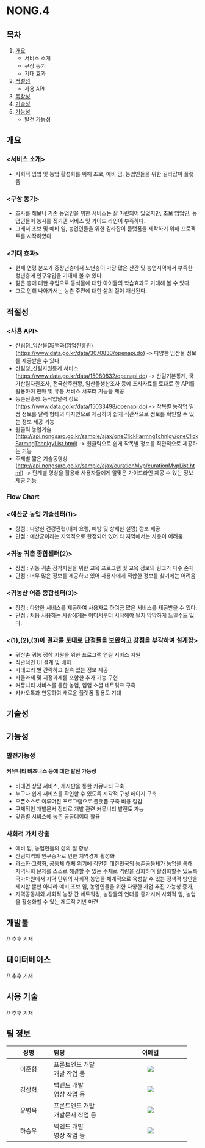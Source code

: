 # NONG.4

## 목차
1. [개요](#chapter1)
    - 서비스 소개
    - 구상 동기
    - 기대 효과
2. [적절성](#chapter2)
    - 사용 API
3. [독창성](#chapter3)
4. [기술성](#chapter4)
5. [가능성](#chapter5)
    - 발전 가능성


## 개요<a id="chapter1"></a>
### <서비스 소개>
 - 사회적 임업 및 농업 활성화를 위해 초보, 예비 임, 농업인들을 위한 길라잡이 플랫폼
### <구상 동기>
 - 조사를 해보니 기존 농업인을 위한 서비스는 잘 마련되어 있었지만, 초보 임업인, 농업인들이 농사를 짓기엔 서비스 및 가이드 라인이 부족하다.
 - 그래서 초보 및 예비 임, 농업인들을 위한 길라잡이 플랫폼을 제작하기 위해 프로젝트를 시작하였다.
### <기대 효과>
 - 현재 연령 분포가 중장년층에서 노년층이 가장 많은 산간 및 농업지역에서 부족한 청년층에 인구유입을 기대해 볼 수 있다.
 - 젊은 층에 대한 유입으로 동식물에 대한 아이들의 학습효과도 기대해 볼 수 있다.
 - 그로 인해 나아가서는 농촌 주민에 대한 삶의 질이 개선된다.
## 적절성<a id="chapter3"></a>
### <사용 API>
 - 산림청_임산물DB백과(임업진흥원)(https://www.data.go.kr/data/3070830/openapi.do)
-> 다양한 임산물 정보를 제공받을 수 있다.
 - 산림청_산림자원통계 서비스(https://www.data.go.kr/data/15080832/openapi.do)
-> 산림기본통계, 국가산림자원조사, 전국산주현황, 임산물생산조사 등에 조사자료를 토대로 한 API를 활용하여 판매 및 유통 서비스 서포터 기능을 제공
 - 농촌진흥청_농작업달력 정보(https://www.data.go.kr/data/15033498/openapi.do)
-> 작목별 농작업 일정 정보를 달력 형태의 디자인으로 제공하여 쉽게 직관적으로 정보를 확인할 수 있는 정보 제공 기능
 - 원클릭 농업기술(http://api.nongsaro.go.kr/sample/ajax/oneClickFarmngTchnlgy/oneClickFarmngTchnlgyList.html)
-> 원클릭으로 쉽게 작목별 정보를 직관적으로 제공하는 기능
 - 주제별 짧은 기술동영상(http://api.nongsaro.go.kr/sample/ajax/curationMvp/curationMvpList.html)
-> 단계별 영상을 활용해 사용자들에게 알맞은 가이드라인 제공
수 있는 정보 제공 기능
### Flow Chart
### <예산군 농업 기술센터(1)>
- 장점 : 다양한 건강관련(대처 요령, 예방 및 상세한 설명) 정보 제공
- 단점 : 예산군이라는 지역적으로 한정되어 있어 타 지역에서는 사용이 어려움.
### <귀농 귀촌 종합센터(2)>
- 장점 : 귀농 귀촌 정착지원을 위한 교육 프로그램 및 교육 정보의 링크가 다수 존재
- 단점 : 너무 많은 정보를 제공하고 있어 사용자에게 적합한 정보를 찾기에는 어려움
### <귀농산 어촌 종합센터(3)>
- 장점 : 다양한 서비스를 제공하여 사용자로 하여금 많은 서비스를 제공받을 수 있다.
- 단점 : 처음 사용하는 사람에게는 어디서부터 시작해야 될지 막막하게 느낄수도 있다.
### <(1),(2),(3)에 결과를 토대로 단점들을 보완하고 강점을 부각하여 설계함>
- 귀산촌 귀농 정착 지원을 위한 프로그램 연결 서비스 지원
- 직관적인 UI 설계 및 배치
- 카테고리 별 간략하고 실속 있는 정보 제공
- 자율과제 및 지정과제를 포함한 추가 기능 구현
- 커뮤니티 서비스를 통한 농업, 임업 소셜 네트워크 구축
- 카카오톡과 연동하여 새로운 플랫폼 활용도 기대

## 기술성<a id="chapter4"></a>



## 가능성<a id="chapter5"></a>
### 발전가능성
#### 커뮤니티 비즈니스 등에 대한 발전 가능성
- 비대면 상담 서비스, 게시판을 통한 커뮤니티 구축
- 누구나 쉽게 서비스를 확인할 수 있도록 시각적 구성 페이지 구축
- 오픈소스로 이루어진 프로그램으로 플랫폼 구축 비용 절감
- 구체적인 개발문서 정리로 개발 관련 커뮤니티 발전도 가능
- 맞춤별 서비스에 농촌 공공데이터 활용
### 사회적 가치 창출
 - 예비 임, 농업인들의 삶의 질 향상
 - 산림지역의 인구증가로 인한 지역경제 활성화
 - 과소화·고령화, 공동체 해체 위기에 직면한 대한민국의 농촌공동체가 농업을 통해 지역사회 문제를 스스로 해결할 수 있는 주체로 역량을 강화하며 활성화할수 있도록 국가차원에서 지역 단위의 사회적 농업을 체계적으로 육성할 수 있는 정책적 방안을 제시할 뿐만 아니라 예비,초보 임, 농업인들을 위한 다양한 사업 추진 가능성 증가,
 - 지역공동체와 사회적 농장 간 네트워킹, 농장들의 연대를 증가시켜 사회적 임, 농업을 활성화할 수 있는 제도적 기반 마련


## 개발툴<br>
// 추후 기재
## 데이터베이스<br>
// 추후 기재
## 사용 기술<br>
// 추후 기재

## 팀 정보<br>
<table width="788">
<thead>
<tr>
<th width="100" align="center">성명</th>
<th width="150" align="left">담당</th>
<th width="175" align="center">이메일</th>
</tr> 
</thead>
<tbody>
<tr>
<td width="100" align="center">이준형</td>
<td width="150">프론트엔드 개발<br>개발 작업 등</td>
<td width="175" align="center">
	<a href="mailto:dksms78@gmail.com"><img src="https://img.shields.io/static/v1?label=&message=dksms78@gmail.com&color=orange&style=flat-square&logo=gmail"></a>
	</td>
</tr>
<tr>
<td width="100" align="center">김상혁</td>
<td width="150">백엔드 개발<br>영상 작업 등</td>
<td width="175" align="center">
	<a href="mailto:dksms78@gmail.com"><img src="https://img.shields.io/static/v1?label=&message=dksms78@gmail.com&color=orange&style=flat-square&logo=gmail"></a>
	</td>
</tr><tr>
<td width="100" align="center">유병욱</td>
<td width="150">프론트엔드 개발<br>개발문서 작업 등</td>
<td width="175" align="center">
	<a href="mailto:dksms78@gmail.com"><img src="https://img.shields.io/static/v1?label=&message=dksms78@gmail.com&color=orange&style=flat-square&logo=gmail"></a>
	</td>
</tr><tr>
<td width="100" align="center">하승우</td>
<td width="150">백엔드 개발<br>영상 작업 등</td>
<td width="175" align="center">
	<a href="mailto:dksms78@gmail.com"><img src="https://img.shields.io/static/v1?label=&message=dksms78@gmail.com&color=orange&style=flat-square&logo=gmail"></a>
	</td>
</tr>
</tr>
</tbody>
</table>
